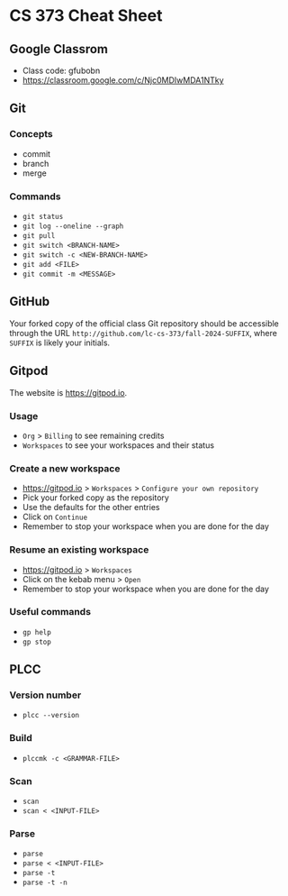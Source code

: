 # CS 373 Cheat Sheet

## Google Classrom

* Class code: gfubobn
* https://classroom.google.com/c/Njc0MDIwMDA1NTky

## Git

### Concepts

* commit
* branch
* merge

### Commands

* `git status`
* `git log --oneline --graph`
* `git pull`
* `git switch <BRANCH-NAME>`
* `git switch -c <NEW-BRANCH-NAME>`
* `git add <FILE>`
* `git commit -m <MESSAGE>`

## GitHub

Your forked copy of the official class Git repository should be accessible
through the URL `http://github.com/lc-cs-373/fall-2024-SUFFIX`, where `SUFFIX`
is likely your initials.

## Gitpod

The website is https://gitpod.io.

### Usage

* `Org` > `Billing` to see remaining credits
* `Workspaces` to see your workspaces and their status

### Create a new workspace

* https://gitpod.io > `Workspaces` > `Configure your own repository`
* Pick your forked copy as the repository
* Use the defaults for the other entries
* Click on `Continue`
* Remember to stop your workspace when you are done for the day

### Resume an existing workspace

* https://gitpod.io > `Workspaces`
* Click on the kebab menu > `Open`
* Remember to stop your workspace when you are done for the day

### Useful commands

* `gp help`
* `gp stop`

## PLCC

### Version number

* `plcc --version`

### Build

* `plccmk -c <GRAMMAR-FILE>`

### Scan

* `scan`
* `scan < <INPUT-FILE>`

### Parse

* `parse`
* `parse < <INPUT-FILE>`
* `parse -t`
* `parse -t -n`
